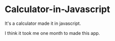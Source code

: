 # Calculator-in-Javascript
It's a calculator made it in javascript.

I think it took me one month to made this app.


